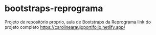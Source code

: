# bootstraps-reprograma
Projeto de repositório próprio, aula de Bootstraps da Reprograma
link do projeto completo https://carolinearaujoportifolio.netlify.app/

